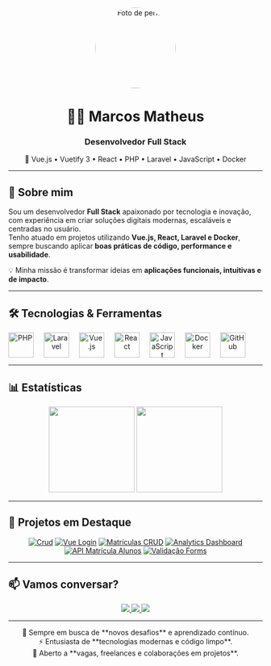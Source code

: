 <div align="center">
  <img src="https://avatars.githubusercontent.com/u/116637532?v=4" alt="Foto de perfil" height="160" style="border-radius: 50%;" />
</div>

<h1 align="center">👨‍💻 Marcos Matheus</h1>
<h3 align="center">Desenvolvedor Full Stack</h3>

<p align="center">
  🚀 Vue.js • Vuetify 3 • React • PHP • Laravel • JavaScript • Docker  
</p>

---

## 👋 Sobre mim
Sou um desenvolvedor **Full Stack** apaixonado por tecnologia e inovação, com experiência em criar soluções digitais modernas, escaláveis e centradas no usuário.  
Tenho atuado em projetos utilizando **Vue.js, React, Laravel e Docker**, sempre buscando aplicar **boas práticas de código, performance e usabilidade**.

💡 Minha missão é transformar ideias em **aplicações funcionais, intuitivas e de impacto**.

---

## 🛠️ Tecnologias & Ferramentas
<div align="center" style="display: flex; gap: 20px; flex-wrap: wrap;">
  <img src="https://cdn.jsdelivr.net/gh/devicons/devicon/icons/php/php-original.svg" height="50" alt="PHP" />
  <img src="https://avatars.githubusercontent.com/u/958072?s=280&v=4" height="50" alt="Laravel" />
  <img src="https://cdn.jsdelivr.net/gh/devicons/devicon/icons/vuejs/vuejs-original.svg" height="50" alt="Vue.js" />
  <img src="https://cdn.jsdelivr.net/gh/devicons/devicon/icons/react/react-original.svg" height="50" alt="React" />
  <img src="https://cdn.jsdelivr.net/gh/devicons/devicon/icons/javascript/javascript-original.svg" height="50" alt="JavaScript" />
  <img src="https://cdn.jsdelivr.net/gh/devicons/devicon/icons/docker/docker-original.svg" height="50" alt="Docker" />
  <img src="https://cdn.jsdelivr.net/gh/devicons/devicon/icons/github/github-original.svg" height="50" alt="GitHub" />
</div>

---

## 📊 Estatísticas
<div align="center">
  <img src="https://github-readme-stats.vercel.app/api?username=1Matheusc1&show_icons=true&theme=tokyonight&hide_border=true&locale=pt-br" height="170" />
  <img src="https://github-readme-stats.vercel.app/api/top-langs?username=1Matheusc1&layout=compact&theme=tokyonight&hide_border=true&locale=pt-br" height="170" />
</div>

---

## 🌟 Projetos em Destaque
<div align="center">

[![Crud](https://img.shields.io/badge/Crud-Vue3_Vuetify-blue?style=for-the-badge)](https://github.com/1Matheusc1/Crud)
[![Vue Login](https://img.shields.io/badge/VueLogin-Vuetify3-green?style=for-the-badge)](https://github.com/1Matheusc1/vue-login-vuetify)
[![Matrículas CRUD](https://img.shields.io/badge/Matriculas-CRUD-purple?style=for-the-badge)](https://github.com/1Matheusc1/matriculas-crud-vue-vuetify)
[![Analytics Dashboard](https://img.shields.io/badge/Analytics-Dashboard-orange?style=for-the-badge)](https://github.com/1Matheusc1/_analytics-dashboard)
[![API Matrícula Alunos](https://img.shields.io/badge/API-MatriculaAlunos-red?style=for-the-badge)](https://github.com/1Matheusc1/api-matricula-alunos)
[![Validação Forms](https://img.shields.io/badge/Validação-Forms-blueviolet?style=for-the-badge)](https://github.com/1Matheusc1/Valida-o-Forms)

</div>

---

## 📫 Vamos conversar?
<div align="center">
  <a href="http://www.linkedin.com/in/marcos-matheus-34a257304" target="_blank">
    <img src="https://img.shields.io/badge/LinkedIn-0A66C2?style=for-the-badge&logo=linkedin&logoColor=white" />
  </a>
  <a href="https://github.com/1Matheusc1" target="_blank">
    <img src="https://img.shields.io/badge/GitHub-171515?style=for-the-badge&logo=github&logoColor=white" />
  </a>
  <a href="https://www.instagram.com/https.theus___" target="_blank">
    <img src="https://img.shields.io/badge/Instagram-E4405F?style=for-the-badge&logo=instagram&logoColor=white" />
  </a>
</div>

---

<p align="center">
🌱 Sempre em busca de **novos desafios** e aprendizado contínuo.<br>  
⚡ Entusiasta de **tecnologias modernas e código limpo**.<br>  
📌 Aberto a **vagas, freelances e colaborações em projetos**.
</p>
